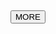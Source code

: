 <div id="inner_wrapper" >
  <div id="ideology-result-div">
    <h2 id="ideology-result"></h2>
  </div>
  <div id="button-div">
    <button type="button" class="btn btn-danger" id="generate-result" onclick="generateNew()">MORE</button>
  </div>
</div>

<link href="https://stackpath.bootstrapcdn.com/bootswatch/4.4.1/cyborg/bootstrap.min.css" rel="stylesheet" integrity="sha384-l7xaoY0cJM4h9xh1RfazbgJVUZvdtyLWPueWNtLAphf/UbBgOVzqbOTogxPwYLHM" crossorigin="anonymous">

<script src="https://code.jquery.com/jquery-3.2.1.slim.min.js" integrity="sha384-KJ3o2DKtIkvYIK3UENzmM7KCkRr/rE9/Qpg6aAZGJwFDMVNA/GpGFF93hXpG5KkN" crossorigin="anonymous"></script>
<script src="https://cdnjs.cloudflare.com/ajax/libs/popper.js/1.12.9/umd/popper.min.js" integrity="sha384-ApNbgh9B+Y1QKtv3Rn7W3mgPxhU9K/ScQsAP7hUibX39j7fakFPskvXusvfa0b4Q" crossorigin="anonymous"></script>
<script src="https://maxcdn.bootstrapcdn.com/bootstrap/4.0.0/js/bootstrap.min.js" integrity="sha384-JZR6Spejh4U02d8jOt6vLEHfe/JQGiRRSQQxSfFWpi1MquVdAyjUar5+76PVCmYl" crossorigin="anonymous"></script>


<script>
const Http = new XMLHttpRequest();
const url='https://975kxs927c.execute-api.us-east-1.amazonaws.com/default/service_ideology';

Http.onreadystatechange = (e) => {
  if(Http.readyState === XMLHttpRequest.DONE) {
      document.getElementById("ideology-result").innerHTML = Http.responseText;
  }
}

function generateNew(){
    Http.open("GET", url);
    Http.send();

 }
 generateNew();
 
 
</script>
